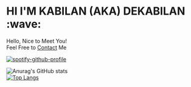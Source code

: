 
<h1>HI I'M KABILAN (AKA) DEKABILAN :wave:</h1>
Hello, Nice to Meet You!<br>
Feel Free to
<a href="https://dekabilan.me">Contact</a> Me
<p></p>

[![spotify-github-profile](https://spotify-github-profile.vercel.app/api/view?uid=31h3atdh37a26pzqhhms2a52mafy&cover_image=true&theme=novatorem&show_offline=false&background_color=121212&bar_color=53b14f&bar_color_cover=false)](https://github.com/kittinan/spotify-github-profile)

![Anurag's GitHub stats](https://github-readme-stats.vercel.app/api?username=DeKabilan&show_icons=true)
<br/>
[![Top Langs](https://github-readme-stats.vercel.app/api/top-langs/?username=DeKabilan&layout=compact)](https://github.com/DeKabilan/github-readme-stats)
